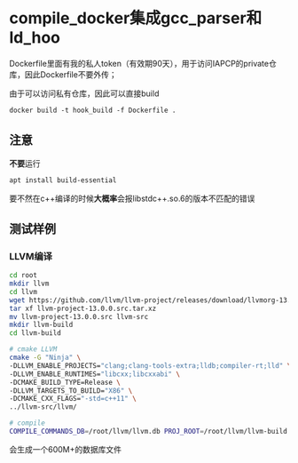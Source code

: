 # compile_docker集成gcc_parser和ld_hoo

Dockerfile里面有我的私人token（有效期90天），用于访问IAPCP的private仓库，因此Dockerfile不要外传；

由于可以访问私有仓库，因此可以直接build

```dockerfile
docker build -t hook_build -f Dockerfile .
```

## 注意
**不要**运行
```bash
apt install build-essential
```
要不然在c++编译的时候**大概率**会报libstdc++.so.6的版本不匹配的错误

## 测试样例
### LLVM编译
```bash
cd root
mkdir llvm
cd llvm
wget https://github.com/llvm/llvm-project/releases/download/llvmorg-13.0.0/llvm-project-13.0.0.src.tar.xz
tar xf llvm-project-13.0.0.src.tar.xz
mv llvm-project-13.0.0.src llvm-src
mkdir llvm-build
cd llvm-build

# cmake LLVM
cmake -G "Ninja" \
-DLLVM_ENABLE_PROJECTS="clang;clang-tools-extra;lldb;compiler-rt;lld" \
-DLLVM_ENABLE_RUNTIMES="libcxx;libcxxabi" \
-DCMAKE_BUILD_TYPE=Release \
-DLLVM_TARGETS_TO_BUILD="X86" \
-DCMAKE_CXX_FLAGS="-std=c++11" \
../llvm-src/llvm/

# compile
COMPILE_COMMANDS_DB=/root/llvm/llvm.db PROJ_ROOT=/root/llvm/llvm-build ninja
```
会生成一个600M+的数据库文件